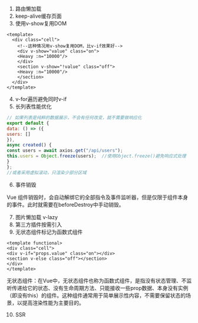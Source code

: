 1. 路由懒加载
2. keep-alive缓存页面
3. 使用v-show复用DOM
```vue
<template>
  <div class="cell">
    <!--这种情况⽤v-show复⽤DOM，⽐v-if效果好-->
    <div v-show="value" class="on">
    <Heavy :n="10000"/> 
    </div>
    <section v-show="!value" class="off">
    <Heavy :n="10000"/>
    </section>
  </div>
</template>
```
4. v-for遍历避免同时v-if
5. 长列表性能优化
```js
// 如果列表是纯粹的数据展示，不会有任何改变，就不需要做响应化
export default {
data: () => ({
users: []
}),
async created() {
const users = await axios.get("/api/users");
this.users = Object.freeze(users);  //使用Object.freeze()避免响应式处理
}
};
//或者采用虚拟滚动，只渲染少部分区域
```
6. 事件销毁

Vue 组件销毁时，会⾃动解绑它的全部指令及事件监听器，但是仅限于组件本身的事件。此时就需要在beforeDestroy中手动销毁。

7. 图片懒加载 v-lazy
8. 第三方插件按需引入
9. 无状态组件标记为函数式组件
```vue
<template functional>
<div class="cell">
<div v-if="props.value" class="on"></div>
<section v-else class="off"></section>
</div>
</template>
```
无状态组件：在Vue中，无状态组件也称为函数式组件，是指没有状态管理、不监听传递给它的状态、没有生命周期方法、只能接收一些prop数据、本身没有实例（即没有this）的组件。这种组件通常用于简单展示性内容，不需要保留状态的场景，以提高渲染性能为主要目的。

10. SSR